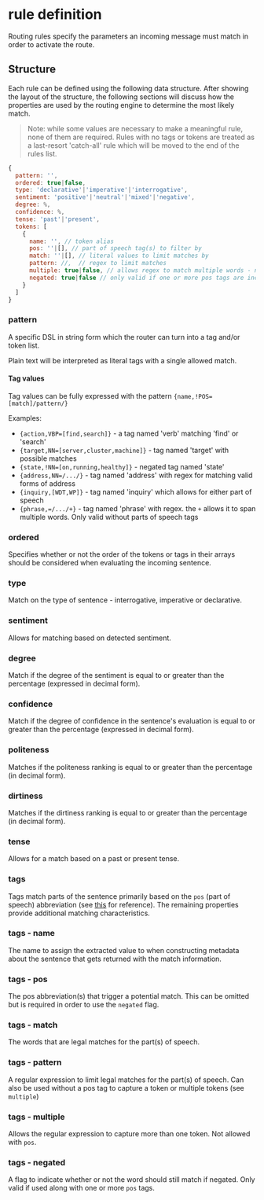 # rule definition

Routing rules specify the parameters an incoming message must match in order to activate the route.

## Structure

Each rule can be defined using the following data structure. After showing the layout of the structure, the following sections will discuss how the properties are used by the routing engine to determine the most likely match.

> Note: while some values are necessary to make a meaningful rule, none of them are required. Rules with no tags or tokens are treated as a last-resort 'catch-all' rule which will be moved to the end of the rules list.

```js
{
  pattern: '',
  ordered: true|false,
  type: 'declarative'|'imperative'|'interrogative',
  sentiment: 'positive'|'neutral'|'mixed'|'negative',
  degree: %,
  confidence: %,
  tense: 'past'|'present',
  tokens: [
    {
      name: '', // token alias
      pos: ''|[], // part of speech tag(s) to filter by
      match: ''|[], // literal values to limit matches by
      pattern: //,  // regex to limit matches
      multiple: true|false, // allows regex to match multiple words - not allowed with pos
      negated: true|false // only valid if one or more pos tags are included
    }
  ]
}
```

### pattern

A specific DSL in string form which the router can turn into a tag and/or token list.

Plain text will be interpreted as literal tags with a single allowed match.

#### Tag values

Tag values can be fully expressed with the pattern `{name,!POS=[match]/pattern/}`

Examples:

 * `{action,VBP=[find,search]}` - a tag named 'verb' matching 'find' or 'search'
 * `{target,NN=[server,cluster,machine]}` - tag named 'target' with possible matches
 * `{state,!NN=[on,running,healthy]}` - negated tag named 'state'
 * `{address,NN=/.../}` - tag named 'address' with regex for matching valid forms of address
 * `{inquiry,[WDT,WP]}` - tag named 'inquiry' which allows for either part of speech 
 * `{phrase,=/.../+}` - tag named 'phrase' with regex. the `+` allows it to span multiple words. Only valid without parts of speech tags

### ordered

Specifies whether or not the order of the tokens or tags in their arrays should be considered when evaluating the incoming sentence.

### type

Match on the type of sentence - interrogative, imperative or declarative.

### sentiment

Allows for matching based on detected sentiment.

### degree

Match if the degree of the sentiment is equal to or greater than the percentage (expressed in decimal form).

### confidence

Match if the degree of confidence in the sentence's evaluation is equal to or greater than the percentage (expressed in decimal form).

### politeness

Matches if the politeness ranking is equal to or greater than the percentage (in decimal form).

### dirtiness

Matches if the dirtiness ranking is equal to or greater than the percentage (in decimal form).

### tense

Allows for a match based on a past or present tense.

### tags

Tags match parts of the sentence primarily based on the `pos` (part of speech) abbreviation (see [this](/tree/master/docs/PoS-tags.md) for reference). The remaining properties provide additional matching characteristics.

### tags - name

The name to assign the extracted value to when constructing metadata about the sentence that gets returned with the match information.

### tags - pos

The pos abbreviation(s) that trigger a potential match. This can be omitted but is required in order to use the `negated` flag.

### tags - match

The words that are legal matches for the part(s) of speech.

### tags - pattern

A regular expression to limit legal matches for the part(s) of speech. Can also be used without a pos tag to capture a token or multiple tokens (see `multiple`)

### tags - multiple

Allows the regular expression to capture more than one token. Not allowed with `pos`.

### tags - negated

A flag to indicate whether or not the word should still match if negated. Only valid if used along with one or more `pos` tags.
